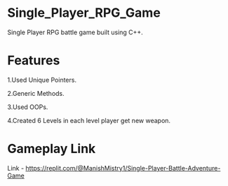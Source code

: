 # Single_Player_RPG_Game
Single Player RPG battle game built using C++.

# Features 
 1.Used Unique Pointers.
 
 2.Generic Methods.
 
 3.Used OOPs.
 
 4.Created 6 Levels in each level player get new weapon.
  
# Gameplay Link
  Link - https://replit.com/@ManishMistry1/Single-Player-Battle-Adventure-Game
